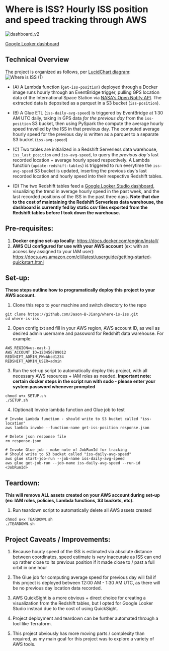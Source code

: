 # Where is ISS? Hourly ISS position and speed tracking through AWS

![dashboard_v2](https://github.com/user-attachments/assets/7d19bcc6-6a93-4770-9653-fca0e51df449)

[Google Looker dashboard](https://lookerstudio.google.com/reporting/5fca6f58-4fe8-43ad-868c-a36d7ae87dd6)

## Technical Overview
The project is organized as follows, per [LucidChart diagram](https://lucid.app/lucidchart/7ffcf028-41b7-4bf9-8730-c40dde38203f/view):
![Where is ISS (1)](https://github.com/user-attachments/assets/e0cf245a-21b6-4982-997e-18fbfd569436)

- (A) A Lambda function (`get-iss-position`) deployed through a Docker image runs hourly through an EventBridge trigger, pulling GPS location data of the International Space Station via [NASA's Open Notify API](http://open-notify.org/Open-Notify-API/ISS-Location-Now/). The extracted data is deposited as a parquet in a S3 bucket (`iss-position`).

- (B) A Glue ETL (`iss-daily-avg-speed`) is triggered by EventBridge at 1:30 AM UTC daily, taking in GPS data *for the previous day* from the `iss-position` S3 bucket, then using PySpark the compute the average hourly speed travelled by the ISS in that previous day. The computed average hourly speed for the previous day is written as a parquet to a separate S3 bucket (`iss-avg-speed`)

- (C) Two tables are initialized in a Redshift Serverless data warehouse, `iss_last_position` and `iss-avg-speed`, to query the *previous day's* last recorded location + average hourly speed respectively. A Lambda function (`update-redshift-tables`) is triggered to run everytime the `iss-avg-speed` S3 bucket is updated, inserting the previous day's last recorded location and hourly speed into their respective Redshift tables.

- (D) The two Redshift tables feed a [Google Looker Studio dashboard](https://lookerstudio.google.com/reporting/5fca6f58-4fe8-43ad-868c-a36d7ae87dd6), visualizing the trend in average hourly speed in the past week, and the last recorded positions of the ISS in the past three days. **Note that due to the cost of maintaining the Redshift Serverless data warehouse, the dashboard is currently fed by static csv files exported from the Redshift tables before I took down the warehouse.**

## Pre-requisites:
1. **Docker engine set-up locally**: https://docs.docker.com/engine/install/
2. **AWS CLI configured for use with your AWS account** (ex: with an access key assigned to your IAM user): https://docs.aws.amazon.com/cli/latest/userguide/getting-started-quickstart.html

## Set-up:
**These steps outline how to programatically deploy this project to your AWS account.**

1. Clone this repo to your machine and switch directory to the repo
```
git clone https://github.com/Jason-B-Jiang/where-is-iss.git
cd where-is-iss
```

2. Open config.txt and fill in your AWS region, AWS account ID, as well as desired admin username and password for Redshift data warehouse. For example:
```
AWS_REGION=us-east-1
AWS_ACCOUNT_ID=123456789012
REDSHIFT_ADMIN_PW=Abcd1234
REDSHIFT_ADMIN_USER=admin
```

3. Run the set-up script to automatically deploy this project, with all necessary AWS resources + IAM roles as needed.
**Important note: certain docker steps in the script run with sudo - please enter your system password whenever prompted**
```
chmod u+x SETUP.sh
./SETUP.sh
```

4. (Optional) Invoke lambda function and Glue job to test
```
# Invoke Lambda function - should write to S3 bucket called "iss-location"
aws lambda invoke --function-name get-iss-position response.json

# Delete json response file
rm response.json

# Invoke Glue job - make note of JobRunId for tracking
# Should write to S3 bucket called "iss-daily-avg-speed"
aws glue start-job-run --job-name iss-daily-avg-speed
aws glue get-job-run --job-name iss-daily-avg-speed --run-id <JobRunId>
```

## Teardown:
**This will remove ALL assets created on your AWS account during set-up (ex: IAM roles, policies, Lambda functions, S3 buckets, etc).**
1. Run teardown script to automatically delete all AWS assets created
```
chmod u+x TEARDOWN.sh
./TEARDOWN.sh
```

## Project Caveats / Improvements:
1. Because hourly speed of the ISS is estimated via absolute distance between coordinates, speed estimate is *very* inaccurate as ISS can end up rather close to its previous position if it made close to / past a full orbit in one hour

2. The Glue job for computing average speed for previous day will fail if this project is deployed between 12:00 AM - 1:30 AM UTC, as there will be no previous day location data recorded.

3. AWS QuickSight is a more obvious + direct choice for creating a visualization from the Redshift tables, but I opted for Google Looker Studio instead due to the cost of using QuickSight.

4. Project deployment and teardown can be further automated through a tool like Terraform.

5. This project obviously has more moving parts / complexity than required, as my main goal for this project was to explore a variety of AWS tools.
